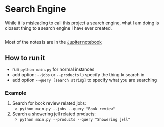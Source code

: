 # Search Engine
While it is misleading to call this project a search engine, what I am doing is closest thing to a search engine I have ever created.
##

Most of the notes is are in the [Jupiter notebook](./search.ipynb)

## How to run it

- run `python main.py` for normal instances
- add option: `--jobs` or `--products` to specify the thing to search in
- add option `--query [search string]` to specify what you are searching

### Example

1. Search for book review related jobs: 
    - `python main.py --jobs --query "Book review"`
2. Search a showering jell related products: 
    - `python main.py --products --query "Showering jell"`